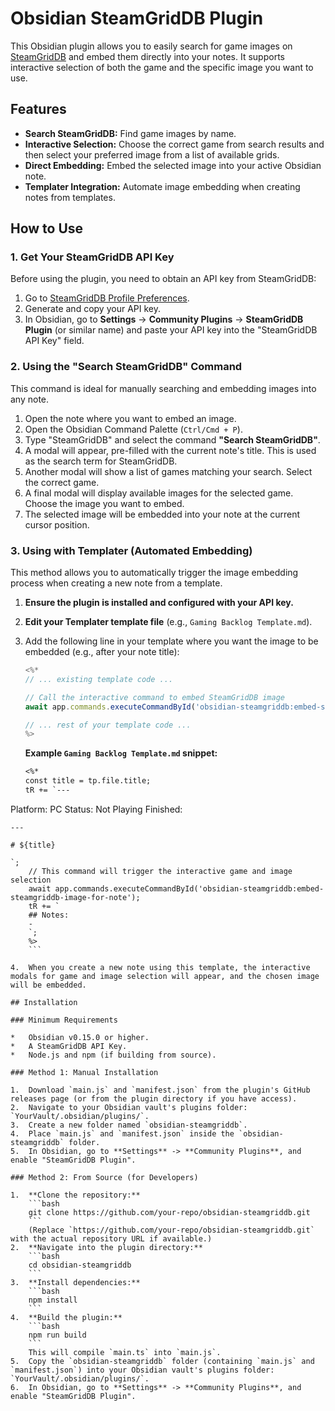 # Obsidian SteamGridDB Plugin

This Obsidian plugin allows you to easily search for game images on [SteamGridDB](https://www.steamgriddb.com/) and embed them directly into your notes. It supports interactive selection of both the game and the specific image you want to use.

## Features

*   **Search SteamGridDB:** Find game images by name.
*   **Interactive Selection:** Choose the correct game from search results and then select your preferred image from a list of available grids.
*   **Direct Embedding:** Embed the selected image into your active Obsidian note.
*   **Templater Integration:** Automate image embedding when creating notes from templates.

## How to Use

### 1. Get Your SteamGridDB API Key

Before using the plugin, you need to obtain an API key from SteamGridDB:
1.  Go to [SteamGridDB Profile Preferences](https://www.steamgriddb.com/profile/preferences/api).
2.  Generate and copy your API key.
3.  In Obsidian, go to **Settings** -> **Community Plugins** -> **SteamGridDB Plugin** (or similar name) and paste your API key into the "SteamGridDB API Key" field.

### 2. Using the "Search SteamGridDB" Command

This command is ideal for manually searching and embedding images into any note.

1.  Open the note where you want to embed an image.
2.  Open the Obsidian Command Palette (`Ctrl/Cmd + P`).
3.  Type "SteamGridDB" and select the command **"Search SteamGridDB"**.
4.  A modal will appear, pre-filled with the current note's title. This is used as the search term for SteamGridDB.
5.  Another modal will show a list of games matching your search. Select the correct game.
6.  A final modal will display available images for the selected game. Choose the image you want to embed.
7.  The selected image will be embedded into your note at the current cursor position.

### 3. Using with Templater (Automated Embedding)

This method allows you to automatically trigger the image embedding process when creating a new note from a template.

1.  **Ensure the plugin is installed and configured with your API key.**
2.  **Edit your Templater template file** (e.g., `Gaming Backlog Template.md`).
3.  Add the following line in your template where you want the image to be embedded (e.g., after your note title):

    ```javascript
    <%*
    // ... existing template code ...

    // Call the interactive command to embed SteamGridDB image
    await app.commands.executeCommandById('obsidian-steamgriddb:embed-steamgriddb-image-for-note');

    // ... rest of your template code ...
    %>
    ```

    **Example `Gaming Backlog Template.md` snippet:**

    ```markdown
    <%*
    const title = tp.file.title;
    tR += `---
Platform: PC
Status: Not Playing
Finished: 
```
---

# ${title}

`;
    // This command will trigger the interactive game and image selection
    await app.commands.executeCommandById('obsidian-steamgriddb:embed-steamgriddb-image-for-note');
    tR += `
    ## Notes:
    -
    `;
    %>
    ```

4.  When you create a new note using this template, the interactive modals for game and image selection will appear, and the chosen image will be embedded.

## Installation

### Minimum Requirements

*   Obsidian v0.15.0 or higher.
*   A SteamGridDB API Key.
*   Node.js and npm (if building from source).

### Method 1: Manual Installation

1.  Download `main.js` and `manifest.json` from the plugin's GitHub releases page (or from the plugin directory if you have access).
2.  Navigate to your Obsidian vault's plugins folder: `YourVault/.obsidian/plugins/`.
3.  Create a new folder named `obsidian-steamgriddb`.
4.  Place `main.js` and `manifest.json` inside the `obsidian-steamgriddb` folder.
5.  In Obsidian, go to **Settings** -> **Community Plugins**, and enable "SteamGridDB Plugin".

### Method 2: From Source (for Developers)

1.  **Clone the repository:**
    ```bash
    git clone https://github.com/your-repo/obsidian-steamgriddb.git
    ```
    (Replace `https://github.com/your-repo/obsidian-steamgriddb.git` with the actual repository URL if available.)
2.  **Navigate into the plugin directory:**
    ```bash
    cd obsidian-steamgriddb
    ```
3.  **Install dependencies:**
    ```bash
    npm install
    ```
4.  **Build the plugin:**
    ```bash
    npm run build
    ```
    This will compile `main.ts` into `main.js`.
5.  Copy the `obsidian-steamgriddb` folder (containing `main.js` and `manifest.json`) into your Obsidian vault's plugins folder: `YourVault/.obsidian/plugins/`.
6.  In Obsidian, go to **Settings** -> **Community Plugins**, and enable "SteamGridDB Plugin".